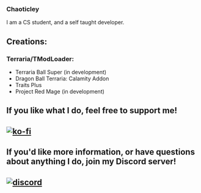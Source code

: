 ### Chaoticley

I am a CS student, and a self taught developer.

## Creations:

### Terraria/TModLoader:
- Terraria Ball Super (in development)
- Dragon Ball Terraria: Calamity Addon
- Traits Plus
- Project Red Mage (in development)


## If you like what I do, feel free to support me!

## [![ko-fi](https://ko-fi.com/img/githubbutton_sm.svg)](https://ko-fi.com/X8X2C6OO1)

## If you'd like more information, or have questions about anything I do, join my Discord server!

## [![discord](https://pbs.twimg.com/media/EjkzQwvWsAEUN3_?format=png&name=small)](https://discord.gg/terrariaballsuper)
